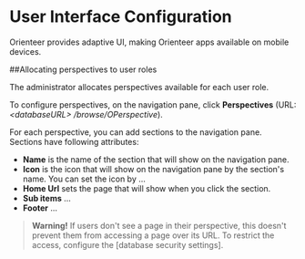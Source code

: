 # User Interface Configuration

Orienteer provides adaptive UI, making Orienteer apps available on mobile devices.

##Allocating perspectives to user roles

The administrator allocates perspectives available for each user role.

To configure perspectives, on the navigation pane, click **Perspectives** (URL: *&lt;databaseURL&gt; /browse/OPerspective*).

For each perspective, you can add sections to the navigation pane. Sections have following attributes:
* **Name** is the name of the section that will show on the navigation pane.
* **Icon** is the icon that will show on the navigation pane by the section's name. You can set the icon by ...
* **Home Url** sets the page that will show when you click the section.
* **Sub items** ...
* **Footer** ...

> **Warning!** If users don't see a page in their perspective, this doesn't prevent them from accessing a page over its URL. To restrict the access, configure the [database security settings].
